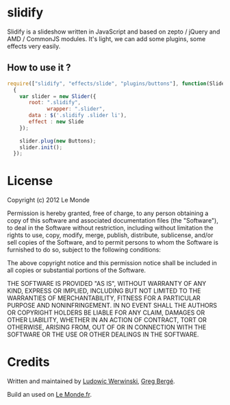 slidify
=======

Slidify is a slideshow written in JavaScript and based on zepto / jQuery and AMD / CommonJS modules. It's light, we can add some plugins, some effects very easily.

How to use it ?
---------------

````javascript
require(["slidify", "effects/slide", "plugins/buttons"], function(Slider, Slide, Buttons)
  {   
    var slider = new Slider({
       root: ".slidify",
             wrapper: ".slider",
       data : $('.slidify .slider li'),
       effect : new Slide
    });
    
    slider.plug(new Buttons);
    slider.init();
  });
````

License
=======

Copyright (c) 2012 Le Monde

Permission is hereby granted, free of charge, to any person obtaining a copy of this software and associated documentation files (the "Software"), to deal in the Software without restriction, including without limitation the rights to use, copy, modify, merge, publish, distribute, sublicense, and/or sell copies of the Software, and to permit persons to whom the Software is furnished to do so, subject to the following conditions:

The above copyright notice and this permission notice shall be included in all copies or substantial portions of the Software.

THE SOFTWARE IS PROVIDED "AS IS", WITHOUT WARRANTY OF ANY KIND, EXPRESS OR IMPLIED, INCLUDING BUT NOT LIMITED TO THE WARRANTIES OF MERCHANTABILITY, FITNESS FOR A PARTICULAR PURPOSE AND NONINFRINGEMENT. IN NO EVENT SHALL THE AUTHORS OR COPYRIGHT HOLDERS BE LIABLE FOR ANY CLAIM, DAMAGES OR OTHER LIABILITY, WHETHER IN AN ACTION OF CONTRACT, TORT OR OTHERWISE, ARISING FROM, OUT OF OR IN CONNECTION WITH THE SOFTWARE OR THE USE OR OTHER DEALINGS IN THE SOFTWARE.

Credits
=======

Written and maintained by [Ludowic Werwinski][ludow], [Greg Bergé][neoziro].

Build an used on [Le Monde.fr](http://www.lemonde.fr).

[ludow]: http://github.com/ludow
[neoziro]: http://github.com/neoziro
